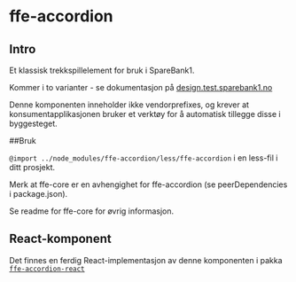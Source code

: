 # ffe-accordion

## Intro

Et klassisk trekkspillelement for bruk i SpareBank1.

Kommer i to varianter - se dokumentasjon på [design.test.sparebank1.no](design.test.sparebank1.no)

Denne komponenten inneholder ikke vendorprefixes, og krever at konsumentapplikasjonen bruker et verktøy for å automatisk tillegge disse i byggesteget.

##Bruk

<code>@import ../node_modules/ffe-accordion/less/ffe-accordion</code> i en less-fil i ditt prosjekt.

Merk at ffe-core er en avhengighet for ffe-accordion (se peerDependencies i package.json).

Se readme for ffe-core for øvrig informasjon.

## React-komponent

Det finnes en ferdig React-implementasjon av denne komponenten i pakka [`ffe-accordion-react`](https://stash.intern.sparebank1.no/projects/FFE/repos/ffe-accordion-react/browse)


